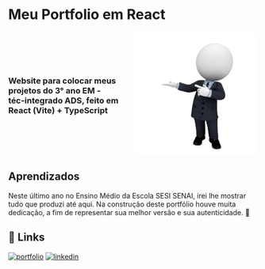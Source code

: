 
# Meu Portfolio em React

<div style="display: flex; align-items: center; gap: 2rem">
<h3>Website para colocar meus projetos do 3° ano EM - téc-integrado ADS, feito em React (Vite) + TypeScript </h3>
<img src="./public/bnc-terno.png" width=250>

</div>

## Aprendizados

Neste último ano no Ensino Médio da Escola SESI SENAI, irei lhe mostrar tudo que produzi até aqui. Na construção deste portfólio houve muita dedicação, a fim de representar sua melhor versão e sua autenticidade. 🤍


## 🔗 Links
[![portfolio](https://img.shields.io/badge/my_portfolio-000?style=for-the-badge&logo=ko-fi&logoColor=white)](https://https://portfolio-anabe.vercel.app/)
[![linkedin](https://img.shields.io/badge/linkedin-0A66C2?style=for-the-badge&logo=linkedin&logoColor=white)](https://https://www.linkedin.com/in/anabe-sc/)

